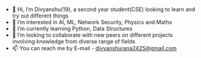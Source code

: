 - 👋 Hi, I’m Divyanshu(19), a second year student(CSE) looking to learn and try out different things
- 👀 I’m interested in AI, ML, Network Security, Physics and Maths
- 🌱 I’m currently learning Python, Data Structures
- 💞️ I’m looking to collaborate with new peers on different projects involving knowledge from diverse range of fields
- 📫 You can reach me by E-mail - divyanshurana2425@gmail.com
